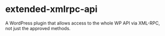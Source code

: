 # extended-xmlrpc-api
A WordPress plugin that allows access to the whole WP API via XML-RPC, not just the approved methods.
